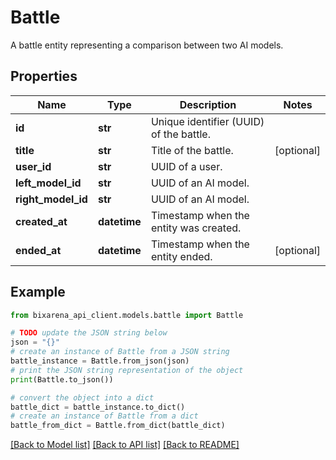 # Battle

A battle entity representing a comparison between two AI models.

## Properties

| Name               | Type         | Description                             | Notes      |
| ------------------ | ------------ | --------------------------------------- | ---------- |
| **id**             | **str**      | Unique identifier (UUID) of the battle. |
| **title**          | **str**      | Title of the battle.                    | [optional] |
| **user_id**        | **str**      | UUID of a user.                         |
| **left_model_id**  | **str**      | UUID of an AI model.                    |
| **right_model_id** | **str**      | UUID of an AI model.                    |
| **created_at**     | **datetime** | Timestamp when the entity was created.  |
| **ended_at**       | **datetime** | Timestamp when the entity ended.        | [optional] |

## Example

```python
from bixarena_api_client.models.battle import Battle

# TODO update the JSON string below
json = "{}"
# create an instance of Battle from a JSON string
battle_instance = Battle.from_json(json)
# print the JSON string representation of the object
print(Battle.to_json())

# convert the object into a dict
battle_dict = battle_instance.to_dict()
# create an instance of Battle from a dict
battle_from_dict = Battle.from_dict(battle_dict)
```

[[Back to Model list]](../README.md#documentation-for-models) [[Back to API list]](../README.md#documentation-for-api-endpoints) [[Back to README]](../README.md)
